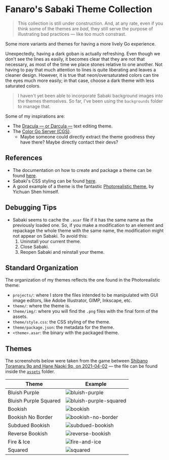 # Fanaro's Sabaki Theme Collection

> This collection is still under construction. And, at any rate, even if you think some of the themes are *bad*, they still serve the purpose of illustrating bad practices &mdash; like too much constrast.

Some more variants and themes for having a more lively Go experience.

Unexpectedly, having a dark goban is actually refreshing. Even though we don't see the lines as easily, it becomes clear that they are not that necessary, as most of the time we place stones relative to one another. Not having to pay that much attention to lines is quite liberating and leaves a cleaner design. However, it is true that neon/oversaturated colors can tire the eyes much more easily; in that case, choose a dark theme with less saturated colors.

> I haven't yet been able to incorporate Sabaki background images into the themes themselves. So far, I've been using the `backgrounds` folder to manage that.

Some of my inspirations are:

- The [Dracula &mdash; or Darcula &mdash;](https://draculatheme.com/) text editing theme.
- The [Color Go Server (CGS)](https://colorgoserver.com/).
    - Maybe someone could directly extract the theme goodness they have there? Maybe directly contact their devs?

## References

- The documentation on how to create and package a theme can be found [here](https://github.com/SabakiHQ/Sabaki/blob/master/docs/guides/create-themes.md).
- Sabaki's CSS styling can be found [here](https://github.com/SabakiHQ/Shudan/tree/master/docs#styling).
- A good example of a theme is the fantastic [Photorealistic theme](https://github.com/SabakiHQ/theme-photorealistic), by Yichuan Shen himself.

## Debugging Tips

- Sabaki seems to cache the `.asar` file if it has the same name as the previously loaded one. So, if you make a modification to an element and repackage the whole theme with the same name, the modification might not appear on Sabaki. To avoid this:
    1. Uninstall your current theme.
    1. Close Sabaki.
    1. Reopen Sabaki and reinstall your theme.

## Standard Organization

The organization of my themes reflects the one found in the Photorealistic theme:

- `projects/`: where I store the files intended to be manipulated with GUI image editors, like Adobe Illustrator, GIMP, Inkscape, etc.
- `theme/`: where the theme is.
- `theme/img/`: where you will find the `.png` files with the final form of the assets.
- `theme/style.css`: the CSS styling of the theme.
- `theme/package.json`: the metadata for the theme.
- `<theme>.asar`: the binary with the packaged theme.

## Themes

The screenshots below were taken from the game between [Shibano Toramaru 9p and Hane Naoki 9p, on 2021-04-02](http://go4go.net/go/games/sgfview/96076) &mdash; the file can be found inside the [`assets`](assets/) folder.

| Theme                 | Example                                                         |
| --------------------- | --------------------------------------------------------------- |
| Bluish Purple         | ![bluish-purple](screenshots/bluish_purple.png)                 |
| Bluish Purple Squared | ![bluish-purple-squared](screenshots/bluish_purple_squared.png) |
| Bookish               | ![bookish](screenshots/bookish.png)                             |
| Bookish No Border     | ![bookish-no-border](screenshots/bookish_no_border.png)         |
| Subdued Bookish       | ![subdued-bookish](screenshots/subdued_bookish.png)
| Reverse Bookish       | ![reverse-bookish](screenshots/reverse_bookish.png)             |
| Fire & Ice            | ![fire-and-ice](screenshots/fire_and_ice.png)                   |
| Squared               | ![squared](screenshots/squared.png)                             |
